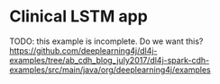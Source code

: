 # Clinical LSTM app

TODO: this example is incomplete. Do we want this? https://github.com/deeplearning4j/dl4j-examples/tree/ab_cdh_blog_july2017/dl4j-spark-cdh-examples/src/main/java/org/deeplearning4j/examples